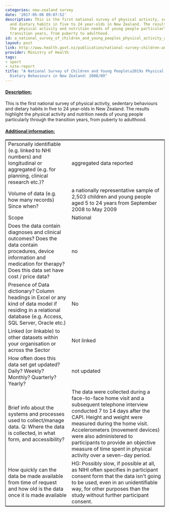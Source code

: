 ```yaml
---
categories: new-zealand survey
date: '2017-05-08 09:07:52'
description: This is the first national survey of physical activity, sedentary behaviours
  and dietary habits in five to 24 year-olds in New Zealand. The results highlight
  the physical activity and nutrition needs of young people particularly through the
  transition years, from puberty to adulthood.
id: a_national_survey_of_children_and_young_peoples_physical_activity_and_dietary_behaviours_in_new_zealand_200809
layout: post
link: http://www.health.govt.nz/publication/national-survey-children-and-young-peoples-physical-activity-and-dietary-behaviours-new-zealand-2008
provider: Ministry of Health
tags:
- sport
- nzte-report
title: "A National Survey of Children and Young People\u2019s Physical Activity and
  Dietary Behaviours in New Zealand: 2008/09"
---
```



 <h4> <u>Description:</u> </h4>
This is the first national survey of physical activity, sedentary behaviours and dietary habits in five to 24 year-olds in New Zealand. The results highlight the physical activity and nutrition needs of young people particularly through the transition years, from puberty to adulthood.
 <h4> <u>Additional information:</u> </h4>
 <table style="border: 1px solid">
 <tr> <td width="40%">Personally identifiable (e.g. linked to NHI numbers) and longitudinal or aggregated (e.g. for planning, clinical research etc.)?</td> <td>aggregated data reported</td> </tr>
 <tr> <td width="40%">Volume of data (e.g. how many records)
Since when?</td> <td>a nationally representative sample of 2,503 children and young people aged 5 to 24 years from September 2008 to May 2009</td> </tr>
 <tr> <td width="40%">Scope</td> <td>National</td> </tr>
 <tr> <td width="40%">Does the data contain diagnoses and clinical outcomes?
Does the data contain procedures, device information and medication for therapy?
Does this data set have cost / price data?</td> <td>no</td> </tr>
 <tr> <td width="40%">Presence of Data dictionary? Column headings in Excel or any kind of data model if residing in a relational database (e.g. Access, SQL Server, Oracle etc.) </td> <td>No</td> </tr>
 <tr> <td width="40%">Linked (or linkable) to other datasets within your organisation or across the Sector</td> <td>Not linked</td> </tr>
 <tr> <td width="40%">How often does this data set get updated? Daily? Weekly? Monthly? Quarterly? Yearly?</td> <td>not updated</td> </tr>
 <tr> <td width="40%">Brief info about the systems and processes used to collect/manage data. Q: Where the data is collected, in what form, and accessibility?</td> <td>The data were collected during a face-to-face home visit and a subsequent telephone interview conducted 7 to 14 days after the CAPI. Height and weight were measured during the home visit. Accelerometers (movement devices) were also administered to participants to provide an objective measure of time spent in physical activity over a seven-day period.</td> </tr>
 <tr> <td width="40%">How quickly can the data be made available from time of request and how old is the data once it is made available</td> <td>HG: Possibly slow, if possible at all, as NIHI often specifies in participant consent form that the data isn't going to be used, even in an unidentifiable way, for other purposes than the study without further participant consent.</td> </tr>
 </table>